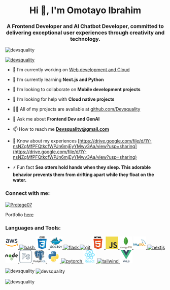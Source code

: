 <h1 align="center">Hi 👋, I'm Omotayo Ibrahim</h1>
<h3 align="center">A Frontend Developer and AI Chatbot Developer, committed to delivering exceptional user experiences through creativity and technology.</h3>

<p align="left"> <img src="https://komarev.com/ghpvc/?username=devsquality&label=Profile%20views&color=0e75b6&style=flat" alt="devsquality" /> </p>

<p align="left"> <a href="https://github.com/ryo-ma/github-profile-trophy"><img src="https://github-profile-trophy.vercel.app/?username=devsquality" alt="devsquality" /></a> </p>

- 🔭 I’m currently working on [Web development and Cloud](github.com/Devsquality)

- 🌱 I’m currently learning **Next.js and Python**

- 👯 I’m looking to collaborate on **Mobile development projects**

- 🤝 I’m looking for help with **Cloud native projects**

- 👨‍💻 All of my projects are available at [github.com/Devsquality](github.com/Devsquality)

- 💬 Ask me about **Frontend Dev and GenAI**

- 📫 How to reach me **Devsquality@gmail.com**

- 📄 Know about my experiences [https://drive.google.com/file/d/1Y-nsNZqMfPFQtkcfWPJn6mjEyYMwv3Aa/view?usp=sharing](https://drive.google.com/file/d/1Y-nsNZqMfPFQtkcfWPJn6mjEyYMwv3Aa/view?usp=sharing)

- ⚡ Fun fact **Sea otters hold hands when they sleep. This adorable behavior prevents them from drifting apart while they float on the water.**

<h3 align="left">Connect with me: </h3>
<p align="left">
<a href="https://discord.gg/Protege07" target="blank"><img align="center" src="https://raw.githubusercontent.com/rahuldkjain/github-profile-readme-generator/master/src/images/icons/Social/discord.svg" alt="Protege07" height="30" width="40" /></a>
</p>  
<p>Portfolio <a href="https://devsquality.netlify.app/"> here </a>
</p>

<h3 align="left">Languages and Tools:</h3>
<p align="left"> <a href="https://aws.amazon.com" target="_blank" rel="noreferrer"> <img src="https://raw.githubusercontent.com/devicons/devicon/master/icons/amazonwebservices/amazonwebservices-original-wordmark.svg" alt="aws" width="40" height="40"/> </a> <a href="https://www.gnu.org/software/bash/" target="_blank" rel="noreferrer"> <img src="https://www.vectorlogo.zone/logos/gnu_bash/gnu_bash-icon.svg" alt="bash" width="40" height="40"/> </a> <a href="https://www.w3schools.com/css/" target="_blank" rel="noreferrer"> <img src="https://raw.githubusercontent.com/devicons/devicon/master/icons/css3/css3-original-wordmark.svg" alt="css3" width="40" height="40"/> </a> <a href="https://www.docker.com/" target="_blank" rel="noreferrer"> <img src="https://raw.githubusercontent.com/devicons/devicon/master/icons/docker/docker-original-wordmark.svg" alt="docker" width="40" height="40"/> </a> <a href="https://flask.palletsprojects.com/" target="_blank" rel="noreferrer"> <img src="https://www.vectorlogo.zone/logos/pocoo_flask/pocoo_flask-icon.svg" alt="flask" width="40" height="40"/> </a> <a href="https://git-scm.com/" target="_blank" rel="noreferrer"> <img src="https://www.vectorlogo.zone/logos/git-scm/git-scm-icon.svg" alt="git" width="40" height="40"/> </a> <a href="https://www.w3.org/html/" target="_blank" rel="noreferrer"> <img src="https://raw.githubusercontent.com/devicons/devicon/master/icons/html5/html5-original-wordmark.svg" alt="html5" width="40" height="40"/> </a> <a href="https://developer.mozilla.org/en-US/docs/Web/JavaScript" target="_blank" rel="noreferrer"> <img src="https://raw.githubusercontent.com/devicons/devicon/master/icons/javascript/javascript-original.svg" alt="javascript" width="40" height="40"/> </a> <a href="https://www.mongodb.com/" target="_blank" rel="noreferrer"> <img src="https://raw.githubusercontent.com/devicons/devicon/master/icons/mongodb/mongodb-original-wordmark.svg" alt="mongodb" width="40" height="40"/> </a> <a href="https://www.mysql.com/" target="_blank" rel="noreferrer"> <img src="https://raw.githubusercontent.com/devicons/devicon/master/icons/mysql/mysql-original-wordmark.svg" alt="mysql" width="40" height="40"/> </a> <a href="https://nextjs.org/" target="_blank" rel="noreferrer"> <img src="https://cdn.worldvectorlogo.com/logos/nextjs-2.svg" alt="nextjs" width="40" height="40"/> </a> <a href="https://nodejs.org" target="_blank" rel="noreferrer"> <img src="https://raw.githubusercontent.com/devicons/devicon/master/icons/nodejs/nodejs-original-wordmark.svg" alt="nodejs" width="40" height="40"/> </a> <a href="https://www.photoshop.com/en" target="_blank" rel="noreferrer"> <img src="https://raw.githubusercontent.com/devicons/devicon/master/icons/photoshop/photoshop-line.svg" alt="photoshop" width="40" height="40"/> </a> <a href="https://www.postgresql.org" target="_blank" rel="noreferrer"> <img src="https://raw.githubusercontent.com/devicons/devicon/master/icons/postgresql/postgresql-original-wordmark.svg" alt="postgresql" width="40" height="40"/> </a> <a href="https://www.python.org" target="_blank" rel="noreferrer"> <img src="https://raw.githubusercontent.com/devicons/devicon/master/icons/python/python-original.svg" alt="python" width="40" height="40"/> </a> <a href="https://pytorch.org/" target="_blank" rel="noreferrer"> <img src="https://www.vectorlogo.zone/logos/pytorch/pytorch-icon.svg" alt="pytorch" width="40" height="40"/> </a> <a href="https://reactjs.org/" target="_blank" rel="noreferrer"> <img src="https://raw.githubusercontent.com/devicons/devicon/master/icons/react/react-original-wordmark.svg" alt="react" width="40" height="40"/> </a> <a href="https://tailwindcss.com/" target="_blank" rel="noreferrer"> <img src="https://www.vectorlogo.zone/logos/tailwindcss/tailwindcss-icon.svg" alt="tailwind" width="40" height="40"/> </a> <a href="https://vuejs.org/" target="_blank" rel="noreferrer"> <img src="https://raw.githubusercontent.com/devicons/devicon/master/icons/vuejs/vuejs-original-wordmark.svg" alt="vuejs" width="40" height="40"/> </a> </p>

<p><img align="left" src="https://github-readme-stats.vercel.app/api/top-langs?username=devsquality&show_icons=true&locale=en&layout=compact" alt="devsquality" /></p>

<p>&nbsp;<img align="center" src="https://github-readme-stats.vercel.app/api?username=devsquality&show_icons=true&locale=en" alt="devsquality" /></p>

<p><img align="center" src="https://github-readme-streak-stats.herokuapp.com/?user=devsquality&" alt="devsquality" /></p>
